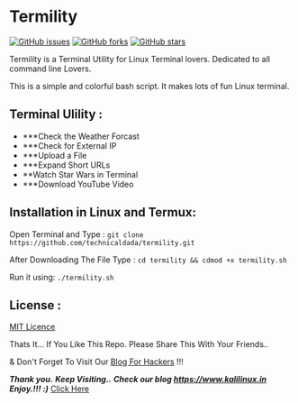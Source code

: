 # Termility
[![GitHub issues](https://img.shields.io/github/issues/technicaldada/termility.svg)](https://github.com/technicaldada/termility/issues)
[![GitHub forks](https://img.shields.io/github/forks/technicaldada/termility.svg)](https://github.com/technicaldada/termility/network)
[![GitHub stars](https://img.shields.io/github/stars/technicaldada/termility.svg)](https://github.com/technicaldada/termility/stargazers)

Termility is a Terminal Utility for Linux Terminal lovers. Dedicated to all command line Lovers.

This is a simple and colorful bash script. It makes lots of fun Linux terminal.

## Terminal Ulility :

- ***Check the Weather Forcast
- ***Check for External IP
- ***Upload a File
- ***Expand Short URLs
- **Watch Star Wars in Terminal
- ***Download YouTube Video

## Installation in Linux and Termux:

Open Terminal and Type : ```git clone https://github.com/technicaldada/termility.git```

After Downloading The File Type : ```cd termility && cdmod +x termility.sh```

Run it using: ```./termility.sh```

## License :

[MIT Licence](https://github.com/technicaldada/termility/blob/master/LICENSE)

Thats It... If You Like This Repo. Please Share This With Your Friends..

& Don't Forget To Visit Our [Blog For Hackers](https://www.kalilinux.in) !!!

***Thank you.***
***Keep Visiting..***
***Check our blog https://www.kalilinux.in***
***Enjoy.!!! :)***
<a href="https://www.kalilinux.in/" rel="dofollwo">Click Here</a>
